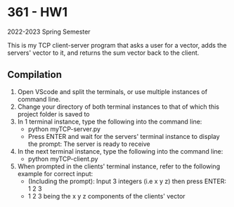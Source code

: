 # 361 - HW1

2022-2023 Spring Semester

This is my TCP client-server program that asks a user for a vector, adds the servers' vector to it, and returns the sum vector back to the client.

## Compilation
1. Open VScode and split the terminals, or use multiple instances of command line. 
2. Change your directory of both terminal instances to that of which this project folder is saved to
3. In 1 terminal instance, type the following into the command line: 
    * python myTCP-server.py
    * Press ENTER and wait for the servers' terminal instance to display the prompt: The server is ready to receive
4. In the next terminal instance, type the following into the command line:
    * python myTCP-client.py
5. When prompted in the clients' terminal instance, refer to the following example for correct input:
    * (Including the prompt): Input 3 integers (i.e x y z) then press ENTER: 1 2 3
    * 1 2 3 being the x y z components of the clients' vector